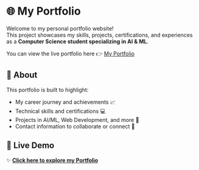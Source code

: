 # 🌐 My Portfolio

Welcome to my personal portfolio website!  
This project showcases my skills, projects, certifications, and experiences as a **Computer Science student specializing in AI & ML**.

You can view the live portfolio here 👉 [My Portfolio](https://praneeth-bathini.github.io/MY-PORTFOLIO)

## 📖 About

This portfolio is built to highlight:
- My career journey and achievements 📈
- Technical skills and certifications 💻
- Projects in AI/ML, Web Development, and more 🚀
- Contact information to collaborate or connect 🤝  


## 🔗 Live Demo

✨ **[Click here to explore my Portfolio](https://praneeth-bathini.github.io/MY-PORTFOLIO)**
